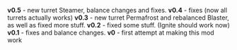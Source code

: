 **v0.5** - new turret Steamer, balance changes and fixes.
**v0.4** - fixes (now all turrets actually works)
**v0.3** - new turret Permafrost and rebalanced Blaster, as well as fixed more stuff.
**v0.2** - fixed some stuff. (Ignite should work now)
**v0.1** - fixes and balance changes.
**v0** - first attempt at making this mod work
